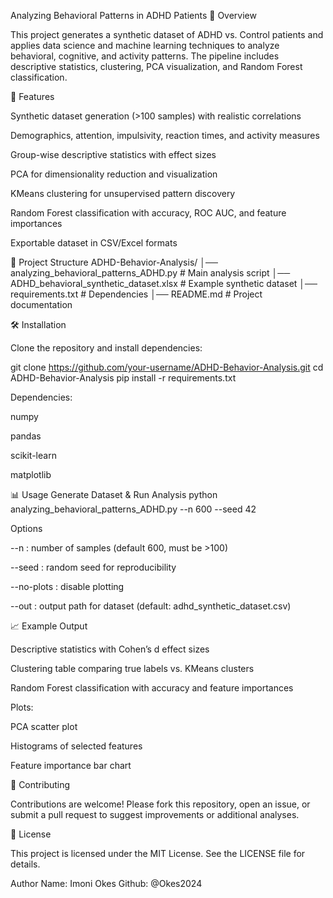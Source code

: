 Analyzing Behavioral Patterns in ADHD Patients
📌 Overview

This project generates a synthetic dataset of ADHD vs. Control patients and applies data science and machine learning techniques to analyze behavioral, cognitive, and activity patterns. The pipeline includes descriptive statistics, clustering, PCA visualization, and Random Forest classification.

🚀 Features

Synthetic dataset generation (>100 samples) with realistic correlations

Demographics, attention, impulsivity, reaction times, and activity measures

Group-wise descriptive statistics with effect sizes

PCA for dimensionality reduction and visualization

KMeans clustering for unsupervised pattern discovery

Random Forest classification with accuracy, ROC AUC, and feature importances

Exportable dataset in CSV/Excel formats

📂 Project Structure
ADHD-Behavior-Analysis/
│── analyzing_behavioral_patterns_ADHD.py   # Main analysis script
│── ADHD_behavioral_synthetic_dataset.xlsx  # Example synthetic dataset
│── requirements.txt                        # Dependencies
│── README.md                               # Project documentation

🛠️ Installation

Clone the repository and install dependencies:

git clone https://github.com/your-username/ADHD-Behavior-Analysis.git
cd ADHD-Behavior-Analysis
pip install -r requirements.txt


Dependencies:

numpy

pandas

scikit-learn

matplotlib

📊 Usage
Generate Dataset & Run Analysis
python analyzing_behavioral_patterns_ADHD.py --n 600 --seed 42

Options

--n : number of samples (default 600, must be >100)

--seed : random seed for reproducibility

--no-plots : disable plotting

--out : output path for dataset (default: adhd_synthetic_dataset.csv)

📈 Example Output

Descriptive statistics with Cohen’s d effect sizes

Clustering table comparing true labels vs. KMeans clusters

Random Forest classification with accuracy and feature importances

Plots:

PCA scatter plot

Histograms of selected features

Feature importance bar chart

🤝 Contributing

Contributions are welcome! Please fork this repository, open an issue, or submit a pull request to suggest improvements or additional analyses.

📜 License

This project is licensed under the MIT License. See the LICENSE
 file for details.


 Author Name: Imoni Okes
 Github: @Okes2024
